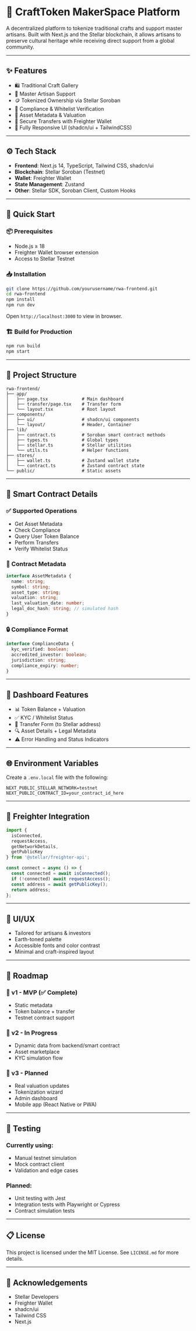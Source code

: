 # 🎨 CraftToken MakerSpace Platform

A decentralized platform to tokenize traditional crafts and support master artisans. Built with Next.js and the Stellar blockchain, it allows artisans to preserve cultural heritage while receiving direct support from a global community.

---

## ✨ Features

- 🛍️ Traditional Craft Gallery  
- 🧓 Master Artisan Support  
- 🪙 Tokenized Ownership via Stellar Soroban  
- 🔐 Compliance & Whitelist Verification  
- 📜 Asset Metadata & Valuation  
- 🚀 Secure Transfers with Freighter Wallet  
- 📲 Fully Responsive UI (shadcn/ui + TailwindCSS)  

---

## ⚙️ Tech Stack

- **Frontend**: Next.js 14, TypeScript, Tailwind CSS, shadcn/ui  
- **Blockchain**: Stellar Soroban (Testnet)  
- **Wallet**: Freighter Wallet  
- **State Management**: Zustand  
- **Other**: Stellar SDK, Soroban Client, Custom Hooks  

---

## 🚀 Quick Start

### 📦 Prerequisites

- Node.js ≥ 18  
- Freighter Wallet browser extension  
- Access to Stellar Testnet  

### 📥 Installation

```bash
git clone https://github.com/yourusername/rwa-frontend.git
cd rwa-frontend
npm install
npm run dev
```

Open `http://localhost:3000` to view in browser.

### 🏗️ Build for Production

```bash
npm run build
npm start
```

---

## 🧾 Project Structure

```
rwa-frontend/
├── app/
│   ├── page.tsx             # Main dashboard
│   ├── transfer/page.tsx    # Transfer form
│   └── layout.tsx           # Root layout
├── components/
│   ├── ui/                  # shadcn/ui components
│   └── layout/              # Header, Container
├── lib/
│   ├── contract.ts          # Soroban smart contract methods
│   ├── types.ts             # Global types
│   ├── stellar.ts           # Stellar utilities
│   └── utils.ts             # Helper functions
├── stores/
│   ├── wallet.ts            # Zustand wallet state
│   └── contract.ts          # Zustand contract state
└── public/                  # Static assets
```

---

## 🔗 Smart Contract Details

### ✅ Supported Operations

- Get Asset Metadata  
- Check Compliance  
- Query User Token Balance  
- Perform Transfers  
- Verify Whitelist Status  

### 🧩 Contract Metadata

```ts
interface AssetMetadata {
  name: string;
  symbol: string;
  asset_type: string;
  valuation: string;
  last_valuation_date: number;
  legal_doc_hash: string; // simulated hash
}
```

### 🔒 Compliance Format

```ts
interface ComplianceData {
  kyc_verified: boolean;
  accredited_investor: boolean;
  jurisdiction: string;
  compliance_expiry: number;
}
```

---

## 💼 Dashboard Features

- 📊 Token Balance + Valuation  
- ✅ KYC / Whitelist Status  
- 🔄 Transfer Form (to Stellar address)  
- 🔍 Asset Details + Legal Metadata  
- ⚠️ Error Handling and Status Indicators  

---

## 🌐 Environment Variables

Create a `.env.local` file with the following:

```env
NEXT_PUBLIC_STELLAR_NETWORK=testnet
NEXT_PUBLIC_CONTRACT_ID=your_contract_id_here
```

---

## 🧠 Freighter Integration

```ts
import {
  isConnected,
  requestAccess,
  getNetworkDetails,
  getPublicKey
} from '@stellar/freighter-api';

const connect = async () => {
  const connected = await isConnected();
  if (!connected) await requestAccess();
  const address = await getPublicKey();
  return address;
};
```

---

## 🎨 UI/UX

- Tailored for artisans & investors  
- Earth-toned palette  
- Accessible fonts and color contrast  
- Minimal and craft-inspired layout  

---

## 📅 Roadmap

### 🔹 v1 - MVP (✅ Complete)

- Static metadata  
- Token balance + transfer  
- Testnet contract support  

### 🔹 v2 - In Progress

- Dynamic data from backend/smart contract  
- Asset marketplace  
- KYC simulation flow  

### 🔹 v3 - Planned

- Real valuation updates  
- Tokenization wizard  
- Admin dashboard  
- Mobile app (React Native or PWA)  

---

## 🧪 Testing

### Currently using:

- Manual testnet simulation  
- Mock contract client  
- Validation and edge cases  

### Planned:

- Unit testing with Jest  
- Integration tests with Playwright or Cypress  
- Contract simulation tests  

---

## 📋 License

This project is licensed under the MIT License. See `LICENSE.md` for more details.

---

## 🙌 Acknowledgements

- Stellar Developers  
- Freighter Wallet  
- shadcn/ui  
- Tailwind CSS  
- Next.js  
